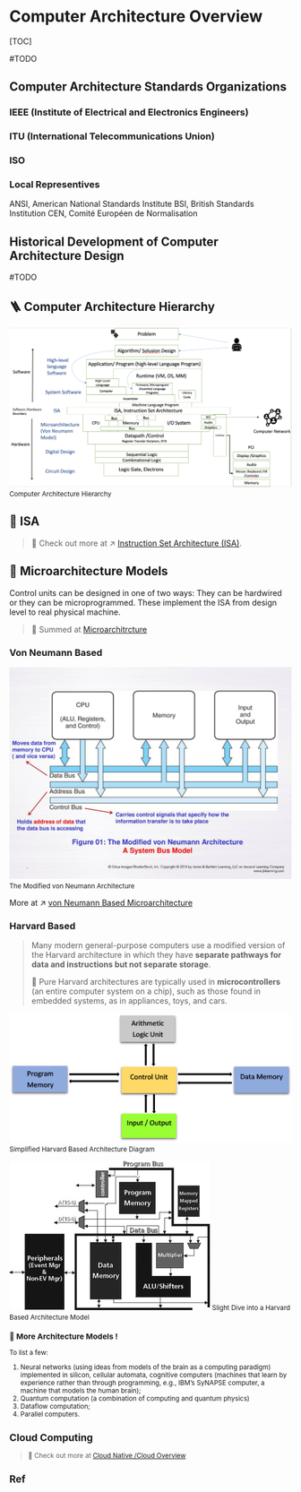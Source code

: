 # Computer Architecture Overview

[TOC]


#TODO 

## Computer Architecture Standards Organizations
### IEEE (Institute of Electrical and Electronics Engineers)


### ITU (International Telecommunications Union)


### ISO


### Local Representives
ANSI, American National Standards Institute
BSI, British Standards Institution
CEN, Comité Européen de Normalisation



## Historical Development of Computer Architecture Design

#TODO 


## 🪜 Computer Architecture Hierarchy
![](../../../../../Assets/Pics/Screenshot%202023-03-01%20at%202.18.39%20PM.png)
<small>Computer Architecture Hierarchy</small>



## 📜 ISA

> 🔗 Check out more at ↗ [Instruction Set Architecture (ISA)](../🗣️%20Instruction%20Set%20Architecture%20(ISA)/Instruction%20Set%20Architecture%20(ISA).md).



## 🗿 Microarchitecture Models
Control units can be designed in one of two ways: They can be hardwired or they can be microprogrammed. These implement the ISA from design level to real physical machine. 

> 🔗 Summed at [Microarchitrcture](Microarchitrcture.md)

### Von Neumann Based 
![](../../../../../Assets/Pics/Pasted%20image%2020230302132111.png)
<small>The Modified von Neumann Architecture</small>

More at ↗ [von Neumann Based Microarchitecture](../🧝🏻‍♀️%20von%20Neumann%20Based%20Microarchitecture/von%20Neumann%20Based%20Microarchitecture.md)


### Harvard Based

> Many modern general-purpose computers use a modified version of the Harvard architecture in which they have **separate pathways for data and instructions but not separate storage**.
> 
> 🧐 Pure Harvard architectures are typically used in **microcontrollers** (an entire computer system on a chip), such as those found in embedded systems, as in appliances, toys, and cars.


![](../../../../../Assets/Pics/Pasted%20image%2020230302132344.png)
<small>Simplified Harvard Based Architecture Diagram</small>

![](../../../../../Assets/Pics/Pasted%20image%2020230302132205.png)
<small>Slight Dive into a Harvard Based Architecture Model</samll>

### 🙈 More Architecture Models !
To list a few:
1. Neural networks (using ideas from models of the brain as a computing paradigm) implemented in silicon, cellular automata, cognitive computers (machines that learn by experience rather than through programming, e.g., IBM’s SyNAPSE computer, a machine that models the human brain);
2. Quantum computation (a combination of computing and quantum physics)
3. Dataflow computation;
4. Parallel computers. 



## Cloud Computing

> 🔗 Check out more at [Cloud Native /Cloud Overview](../../../../🌁%20Cloud%20Native/🌵%20Cloud%20Overview/Cloud%20Overview.md)



## Ref
[Computer architecture]: https://en.wikipedia.org/wiki/Computer_architecture#Definition


